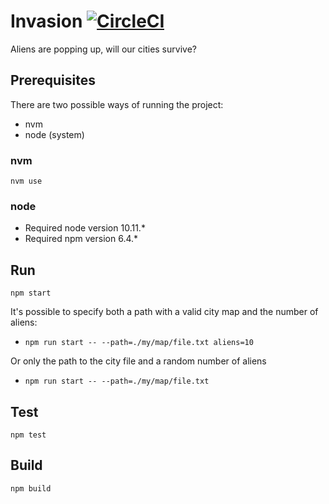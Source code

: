 # Invasion [![CircleCI](https://circleci.com/gh/sabau/invasion/tree/master.svg?style=svg)](https://circleci.com/gh/sabau/invasion/tree/master)

Aliens are popping up, will our cities survive?

## Prerequisites

There are two possible ways of running the project:
* nvm
* node (system)

### nvm

`nvm use`

### node

* Required node version 10.11.*
* Required npm version 6.4.*

## Run

`npm start`

It's possible to specify both a path with a valid city map and the number of aliens:
  - `npm run start -- --path=./my/map/file.txt aliens=10`
  
Or only the path to the city file and a random number of aliens
  - `npm run start -- --path=./my/map/file.txt`


## Test

`npm test`

## Build

`npm build`
